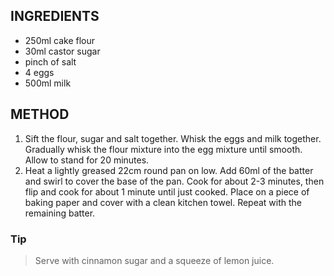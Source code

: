 ## INGREDIENTS

- 250ml cake flour
- 30ml castor sugar
- pinch of salt
- 4 eggs
- 500ml milk

## METHOD

1. Sift the flour, sugar and salt together. Whisk the eggs and milk together. Gradually whisk the flour mixture into the egg mixture until smooth. Allow to stand for 20 minutes.
2. Heat a lightly greased 22cm round pan on low. Add 60ml of the batter and swirl to cover the base of the pan. Cook for about 2-3 minutes, then flip and cook for about 1 minute until just cooked. Place on a piece of baking paper and cover with a clean kitchen towel. Repeat with the remaining batter.

### Tip

> Serve with cinnamon sugar and a squeeze of lemon juice.